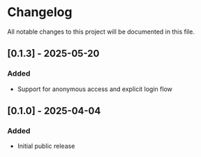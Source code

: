# Changelog

All notable changes to this project will be documented in this file.

## [0.1.3] - 2025-05-20

### Added
- Support for anonymous access and explicit login flow

## [0.1.0] - 2025-04-04

### Added
- Initial public release
